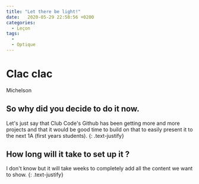 ```yaml
---
title: "Let there be light!"
date:   2020-05-29 22:58:56 +0200
categories:
  - Leçon
tags:
  - 
  - Optique
---
```


# Clac clac

Michelson


## So why did you decide to do it now.

Let's just say that Club Code's Github has been getting more and more projects and that it would be good time to build on that to easily present it to the next 1A (first years students).
{: .text-justify}
<!-- texte en commentaire -->

## How long will it take to set up it ?

I don't know but it will take weeks to completely add all the content we want to show.
{: .text-justify}

